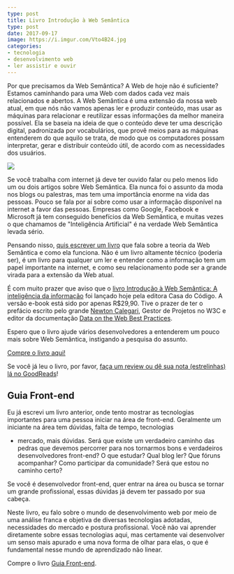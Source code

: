 ```yaml
---
type: post
title: Livro Introdução à Web Semântica
type: post
date: 2017-09-17
image: https://i.imgur.com/Vto4B24.jpg
categories:
- tecnologia
- desenvolvimento web
- ler assistir e ouvir
---
```


Por que precisamos da Web Semântica? A Web de hoje não é suficiente? Estamos caminhando para uma Web com dados cada vez mais relacionados e abertos. A Web Semântica é uma extensão da nossa web atual, em que nós não vamos apenas ler e produzir conteúdo, mas usar as máquinas para relacionar e reutilizar essas informações da melhor maneira possível. Ela se baseia na ideia de que o conteúdo deve ter uma descrição digital, padronizada por vocabulários, que provê meios para as máquinas entenderem do que aquilo se trata, de modo que os computadores possam interpretar, gerar e distribuir conteúdo útil, de acordo com as necessidades dos usuários.

![](https://i.imgur.com/Vto4B24.jpg)

Se você trabalha com internet já deve ter ouvido falar ou pelo menos lido um ou dois artigos sobre Web Semântica. Ela nunca foi o assunto da moda nos blogs ou palestras, mas tem uma importância enorme na vida das pessoas. Pouco se fala por aí sobre como usar a informação disponível na internet a favor das pessoas. Empresas como Google, Facebook e Microsoft já tem conseguido benefícios da Web Semântica, e muitas vezes o que chamamos de "Inteligência Artificial" é na verdade Web Semântica levada sério.

Pensando nisso, [quis escrever um livro](http://bit.ly/livro-web-semantica) que fala sobre a teoria da Web Semântica e como ela funciona. Não é um livro altamente técnico (poderia ser), é um livro para qualquer um ler e entender como a informação tem um papel importante na internet, e como seu relacionamento pode ser a grande virada para a extensão da Web atual.

É com muito prazer que aviso que o [livro Introdução à Web Semântica: A inteligência da informação](http://bit.ly/livro-web-semantica) foi lançado hoje pela editora Casa do Código. A versão e-book está sido por apenas R$29,90. 
Tive o prazer de ter o prefácio escrito pelo grande [Newton Calegari](https://twitter.com/newtoncalegari), Gestor de Projetos no W3C e editor da documentação [Data on the Web Best Practices](https://www.w3.org/TR/dwbp/).

Espero que o livro ajude vários desenvolvedores a entenderem um pouco mais sobre Web Semântica, instigando a pesquisa do assunto.

[Compre o livro aqui!](http://bit.ly/livro-web-semantica)

Se você já leu o livro, por favor, [faça um review ou dê sua nota (estrelinhas) lá no GoodReads](http://bit.ly/livro-web-semantica-goodreads)!

## Guia Front-end
Eu já escrevi um livro anterior, onde tento mostrar as tecnologias importantes para uma pessoa iniciar na área de front-end. Geralmente um iniciante na área tem dúvidas, falta de tempo, tecnologias
- mercado, mais dúvidas. Será que existe um verdadeiro caminho das pedras que devemos percorrer para nos tornarmos bons e verdadeiros desenvolvedores front-end? O que estudar? Qual blog ler? Que fóruns acompanhar? Como participar da comunidade? Será que estou no caminho certo?

Se você é desenvolvedor front-end, quer entrar na área ou busca se tornar um grande profissional, essas dúvidas já devem ter passado por sua cabeça.

Neste livro, eu falo sobre o mundo de desenvolvimento web por meio de uma análise franca e objetiva de diversas tecnologias adotadas, necessidades do mercado e postura profissional. Você não vai aprender diretamente sobre essas tecnologias aqui, mas certamente vai desenvolver um senso mais apurado e uma nova forma de olhar para elas, o que é fundamental nesse mundo de aprendizado não linear.

Compre o livro [Guia Front-end](https://www.casadocodigo.com.br/products/livro-guia-frontend).